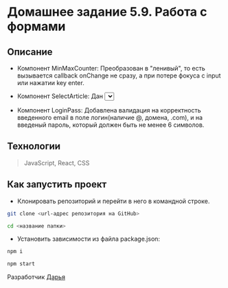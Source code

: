 # Домашнее задание 5.9. Работа с формами

## Описание

- Компонент MinMaxCounter:
  Преобразован в "ленивый", то есть вызывается callback onChange не сразу, а при потере фокуса с input или нажатии key enter.

- Компонент SelectArticle:
  Дан <select> и 3 абзаца. В селекте можно выбрать один из трех пунктов. В зависимости от выбора на экране виден один из трех абзацев.

- Компонент LoginPass:
  Добавлена валидация на корректность введенного email в поле логин(наличие @, домена, .com), и на введеный пароль, который должен быть не менее 6 символов.


## Технологии

> JavaScript, React, CSS

## Как запустить проект

- Клонировать репозиторий и перейти в него в командной строке.

```Bash
git clone <url-адрес репозитория на GitHub>

cd <название папки>
```

- Установить зависимости из файла package.json:

```Bash
npm i
```

```Bash
npm start
```

Разработчик [Дарья](https://github.com/daria-bnn?tab=repositories)
